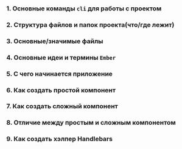 
### 1. Основные команды `cli` для работы с проектом
### 2. Структура файлов и папок проекта(что/где лежит)
### 3. Основные/значимые файлы
### 4. Основные идеи и термины `Ember`
### 5. С чего начинается приложение
### 6. Как создать простой компонент
### 7. Как создать сложный компонент
### 8. Отличие между простым и сложным компонентом
### 9. Как создать хэлпер Handlebars
